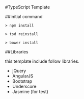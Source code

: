 #TypeScript Template

##initial command

```
> npm install

> tsd reinstall

> bower install
```

##Libraries

this template include follow libraries.

- jQuery
- AngularJS
- Bootstrap
- Underscore
- Jasmine (for test)
